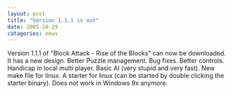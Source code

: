 ```yaml
---
layout: post
title: "Version 1.1.1 is out"
date: 2005-10-29
catagories: news
---
```

Version 1.1.1 of "Block Attack - Rise of the Blocks" can now be downloaded. It has a new design. Better Puzzle management. Bug fixes. Better controls. Handicap in local multi player. Basic AI (very stupid and very fast). New make file for linux. A starter for linux (can be started by double clicking the starter binary). Does not work in Windows 9x anymore.
